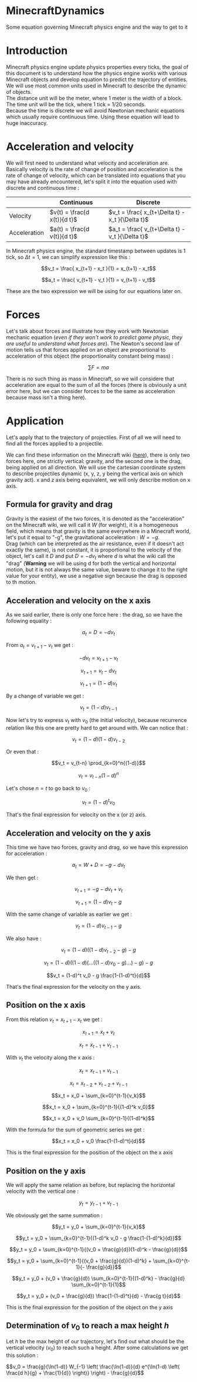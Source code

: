 # MinecraftDynamics
Some equation governing Minecraft physics engine and the way to get to it

# Introduction
Minecraft physics engine update physics properties every ticks, the goal of this document is to understand how the physics engine works with various Minecraft objects and develop equation to predict the trajectory of entities. We will use most common units used in Minecraft to describe the dynamic of objects.  
The distance unit will be the meter, where 1 meter is the width of a block.  
The time unit will be the tick, where 1 tick = 1/20 seconds.  
Because the time is discrete we will avoid Newtonian mechanic equations which usually require continuous time. Using these equation will lead to huge inaccuracy.

# Acceleration and velocity
We will first need to understand what velocity and acceleration are. Basically velocity is the rate of change of position and acceleration is the rate of change of velocity, which can be translated into equations that you may have already encountered, let's split it into the equation used with discrete and continuous time :

|            |Continuous                 |Discrete                                       |
|------------|---------------------------|-----------------------------------------------|
|Velocity    |$v(t) = \frac{d x(t)}{d t}$|$v_t = \frac{ x_{t+\Delta t} - x_t }{\Delta t}$|
|Acceleration|$a(t) = \frac{d v(t)}{d t}$|$a_t = \frac{ v_{t+\Delta t} - v_t }{\Delta t}$|

In Minecraft physics engine, the standard timestamp between updates is 1 tick, so $\Delta t = 1$, we can simplify expression like this :

$$v_t = \frac{ x_{t+1} - x_t }{1} = x_{t+1} - x_t$$  

$$a_t = \frac{ v_{t+1} - v_t }{1} = v_{t+1} - v_t$$  

These are the two expression we will be using for our equations later on.

# Forces
Let's talk about forces and illustrate how they work with Newtonian mechanic equation (*even if they won't work to predict game physic, they are useful to understand what forces are*). The Newton's second law of motion tells us that forces applied on an object are proportional to acceleration of this object (the proportionality constant being mass) :  

```math
\sum{F} = m a
```

There is no such thing as mass in Minecraft, so we will considere that acceleration are equal to the sum of all the forces (there is obviously a unit error here, but we can consider forces to be the same as acceleration because mass isn't a thing here).

# Application
Let's apply that to the trajectory of projectiles. First of all we will need to find all the forces applied to a projectile.

We can find these information on the Minecraft wiki ([here](https://minecraft.wiki/w/Entity#Motion_of_entities)), there is only two forces here, one strictly vertical: gravity, and the second one is the drag, being applied on all direction.
We will use the cartesian coordinate system to describe projectiles dynamic (x, y, z, y being the vertical axis on which gravity act). x and z axis being equivalent, we will only describe motion on x axis.

## Formula for gravity and drag

Gravity is the easiest of the two forces, it is denoted as the "acceleration" on the Minecraft wiki, we will call it $W$ (for weight), it is a homogeneous field, which means that gravity is the same everywhere in a Minecraft world, let's put it equal to "-g", the gravitational acceleration : $W = -g$.  
Drag (which can be interpreted as the air resistance, even if it doesn't act exactly the same), is not constant, it is proportional to the velocity of the object, let's call it $D$ and put $D = - d v_t$ where $d$ is what the wiki call the "drag" (**Warning** we will be using d for both the vertical and horizontal motion, but it is not always the same value, beware to change it to the right value for your entity), we use a negative sign because the drag is opposed to th motion.  

## Acceleration and velocity on the x axis

As we said earlier, there is only one force here : the drag, so we have the following equality :  

$$a_t = D = - d v_t$$  

From $a_t = v_{t+1} - v_t$ we get :  

$$- d v_t = v_{t+1} - v_t$$  

$$v_{t+1} = v_t - d v_t$$  

$$v_{t+1} = (1-d) v_t$$  

By a change of variable we get :  

$$v_t = (1-d) v_{t-1}$$  

Now let's try to express $v_t$ with $v_0$ (the initial velocity), because recurrence relation like this one are pretty hard to get around with. We can notice that :  

$$v_t = (1-d) (1-d) v_{t-2}$$  

Or even that :  

$$v_t = v_{t-n} \prod_{k=0}^n{(1-d)}$$  

$$v_t = v_{t-n} (1-d)^n$$  

Let's chose $n=t$ to go back to $v_0$ :  

$$v_t = (1-d)^t v_0$$  

That's the final expression for velocity on the x (or z) axis.

## Acceleration and velocity on the y axis

This time we have two forces, gravity and drag, so we have this expression for acceleration :  

$$a_t = W + D = -g - d v_t$$  

We then get :  

$$v_{t+1} = -g - d v_t + v_t$$  

$$v_{t+1} = (1-d) v_t - g$$  

With the same change of variable as earlier we get :  

$$v_t = (1-d) v_{t-1} - g$$  

We also have :  

$$v_t = (1-d) ((1-d) v_{t-2} - g) - g$$  

$$v_t = (1-d) ((1-d) (... ((1-d) v_0 - g) ...) - g) - g$$  

$$v_t = (1-d)^t v_0 - g \frac{1-(1-d)^t}{d}$$  

That's the final expression for the velocity on the y axis.

## Position on the x axis

From this relation $v_t = x_{t+1} - x_t$ we get :  

$$x_{t+1} = x_t + v_t$$  

$$x_t = x_{t-1} + v_{t-1}$$  

With $v_t$ the velocity along the x axis :  

$$x_t = x_{t-1} + v_{t-1}$$  

$$x_t = x_{t-2} + v_{t-2} + v_{t-1}$$  

$$x_t = x_0 + \sum_{k=0}^{t-1}{v_k}$$  

$$x_t = x_0 + \sum_{k=0}^{t-1}{(1-d)^k v_0}$$  

$$x_t = x_0 + v_0 \sum_{k=0}^{t-1}{(1-d)^k}$$  

With the formula for the sum of geometric series we get : 

$$x_t = x_0 + v_0 \frac{1-(1-d)^t}{d}$$  

This is the final expression for the position of the object on the x axis

## Position on the y axis

We will apply the same relation as before, but replacing the horizontal velocity with the vertical one :  

$$y_t = y_{t-1} + v_{t-1}$$  

We obviously get the same summation :  

$$y_t = y_0 + \sum_{k=0}^{t-1}{v_k}$$  

$$y_t = y_0 + \sum_{k=0}^{t-1}{(1-d)^k v_0 - g \frac{1-(1-d)^k}{d}}$$  

$$y_t = y_0 + \sum_{k=0}^{t-1}{(v_0 + \frac{g}{d})(1-d)^k - \frac{g}{d}}$$  

$$y_t = y_0 + \sum_{k=0}^{t-1}{(v_0 + \frac{g}{d})(1-d)^k} + \sum_{k=0}^{t-1}{- \frac{g}{d}}$$  

$$y_t = y_0 + (v_0 + \frac{g}{d}) \sum_{k=0}^{t-1}{(1-d)^k} - \frac{g}{d} \sum_{k=0}^{t-1}{1}$$  

$$y_t = y_0 + (v_0 + \frac{g}{d}) \frac{1-(1-d)^t}{d} - \frac{g t}{d}$$  

This is the final expression for the position of the object on the y axis  

## Determination of $v_0$ to reach a max height $h$

Let $h$ be the max height of our trajectory, let's find out what should be the vertical velocity ($v_0$) to reach such a height. After some calculations we get this solution :  

$$v_0 = \frac{g}{\ln(1-d)} W_{-1} \left( \frac{\ln(1-d)}{d} e^{\ln(1-d) \left( \frac{d h}{g} + \frac{1}{d}} \right)} \right) - \frac{g}{d}$$
